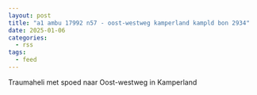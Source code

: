 ```yaml
---
layout: post
title: "a1 ambu 17992 n57 - oost-westweg kamperland kampld bon 2934"
date: 2025-01-06
categories: 
  - rss
tags: 
  - feed
---
```


Traumaheli met spoed naar Oost-westweg in Kamperland
